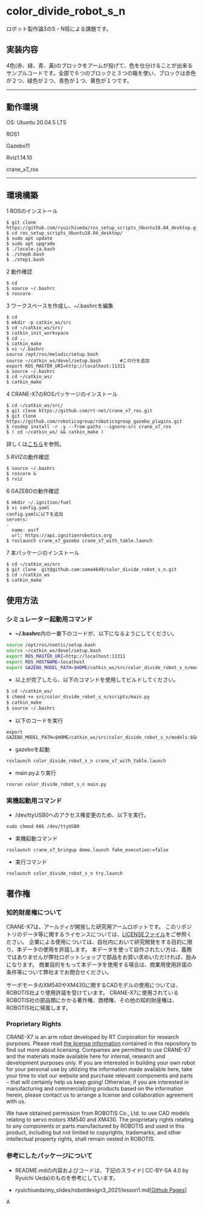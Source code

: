 # color_divide_robot_s_n
ロボット製作論3のS・N班による課題です。

## 実装内容
 
4色(赤、緑、青、黃)のブロックをアームが投げて、色を仕分けることが出来るサンプルコードです。全部で６つのブロックと３つの箱を使い、ブロックは赤色が２つ、緑色が２つ、青色が１つ、黄色が１つです。
 
 ---
## 動作環境

OS: Ubuntu 20.04.5 LTS


ROS1


Gazebo11


Rviz1.14.10


crane_x7_ros

---
## 環境構築

1 ROSのインストール

```  
$ git clone https://github.com/ryuichiueda/ros_setup_scripts_Ubuntu18.04_desktop.git
$ cd ros_setup_scripts_Ubuntu18.04_desktop/
$ sudo apt update
$ sudo apt upgrade
$ ./locale.ja.bash
$ ./step0.bash
$ ./step1.bash
```

2 動作確認

```  
$ cd     
$ source ~/.bashrc
$ roscore
```

3 ワークスペースを作成し、~/.bashrcを編集

```  
$ cd
$ mkdir -p catkin_ws/src
$ cd ~/catkin_ws/src/
$ catkin_init_workspace
$ cd ..
$ catkin_make
$ vi ~/.bashrc
source /opt/ros/melodic/setup.bash
source ~/catkin_ws/devel/setup.bash       #この行を追加
export ROS_MASTER_URI=http://localhost:11311
$ source ~/.bashrc
$ cd ~/catkin_ws/
$ catkin_make
```

4 CRANE-X7のROSパッケージのインストール

```  
$ cd ~/catkin_ws/src/  
$ git clone https://github.com/rt-net/crane_x7_ros.git
$ git clone https://github.com/roboticsgroup/roboticsgroup_gazebo_plugins.git
$ rosdep install -r -y --from-paths --ignore-src crane_x7_ros
$ ( cd ~/catkin_ws/ && catkin_make )
```  
詳しくは[こちら](https://github.com/rt-net/crane_x7_ros)を参照。

5 RVIZの動作確認

```  
$ source ~/.bashrc
$ roscore &
$ rviz
```

6 GAZEBOの動作確認

```  
$ mkdir ~/.ignition/fuel
$ vi config.yaml
config.yamlに以下を追加
servers:
-
  name: osrf
  url: https://api.ignitionrobotics.org
$ roslaunch crane_x7_gazebo crane_x7_with_table.launch
```
  
7 本パッケージのインストール

```  
$ cd ~/catkin_ws/src  
$ git clone  git@github.com:soma4649/color_divide_robot_s_n.git
$ cd ~/catkin_ws
$ catkin_make
```  

## 使用方法

### シミュレーター起動用コマンド

- **~/.bashrc**内の一番下のコードが、以下になるようにしてください。
```bash
source /opt/ros/noetic/setup.bash
source ~/catkin_ws/devel/setup.bash
export ROS_MASTER_URI=http://localhost:11311
export ROS_HOSTNAME=localhost
export GAZEBO_MODEL_PATH=$HOME/catkin_ws/src/color_divide_robot_s_n/models:$GAZEBO_MODEL_PATH
```
- 以上が完了したら、以下のコマンドを使用してビルドしてください。
```bash
$ cd ~/catkin_ws/
$ chmod +x src/color_divide_robot_s_n/scripts/main.py
$ catkin_make
$ source ~/.bashrc
```
- 以下のコードを実行
```
export GAZEBO_MODEL_PATH=$HOME/catkin_ws/src/color_divide_robot_s_n/models:$GAZEBO_MODEL_PATH
```
- gazeboを起動
```
roslaunch color_divide_robot_s_n crane_x7_with_table.launch
```
- main.pyより実行
```
rosrun color_divide_robot_s_n main.py
```
### 実機起動用コマンド
- /dev/ttyUSB0へのアクセス権変更のため、以下を実行。

```
sudo chmod 666 /dev/ttyUSB0
```

- 実機起動コマンド
```
roslaunch crane_x7_bringup demo.launch fake_execution:=false
```

- 実行コマンド
```
roslaunch color_divide_robot_s_n try.launch
```

## 著作権

### 知的財産権について  
CRANE-X7は、アールティが開発した研究用アームロボットです。 このリポジトリのデータ等に関するライセンスについては、[LICENSEファイル](https://github.com/soma4649/color_divide_robot_s_n/blob/main/LICENSE)をご参照ください。 企業による使用については、自社内において研究開発をする目的に限り、本データの使用を許諾します。 本データを使って自作されたい方は、義務ではありませんが弊社ロボットショップで部品をお買い求めいただければ、励みになります。 商業目的をもって本データを使用する場合は、商業用使用許諾の条件等について弊社までお問合せください。

サーボモータのXM540やXM430に関するCADモデルの使用については、ROBOTIS社より使用許諾を受けています。 CRANE-X7に使用されているROBOTIS社の部品類にかかる著作権、商標権、その他の知的財産権は、ROBOTIS社に帰属します。  

### Proprietary Rights  
CRANE-X7 is an arm robot developed by RT Corporation for research purposes. Please read [the license information](https://github.com/soma4649/color_divide_robot_s_n/blob/main/LICENSE) contained in this repository to find out more about licensing. Companies are permitted to use CRANE-X7 and the materials made available here for internal, research and development purposes only. If you are interested in building your own robot for your personal use by utilizing the information made available here, take your time to visit our website and purchase relevant components and parts – that will certainly help us keep going! Otherwise, if you are interested in manufacturing and commercializing products based on the information herein, please contact us to arrange a license and collaboration agreement with us.

We have obtained permission from ROBOTIS Co., Ltd. to use CAD models relating to servo motors XM540 and XM430. The proprietary rights relating to any components or parts manufactured by ROBOTIS and used in this product, including but not limited to copyrights, trademarks, and other intellectual property rights, shall remain vested in ROBOTIS.  

### 参考にしたパッケージについて

* README.mdの内容およびコードは、下記のスライド( CC-BY-SA 4.0 by Ryuichi Ueda)のものを参考にしています。
 
 * ryuichiueda/my_slides/robotdesign3_2021/lesson1.md[[Github Pages](https://ryuichiueda.github.io/my_slides/robotdesign3_2021/lesson1.html#/3)]

A




